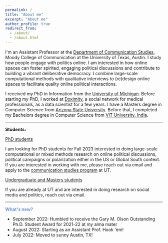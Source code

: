 ```yaml
---
permalink: /
title: "About me"
excerpt: "About me"
author_profile: true
redirect_from: 
  - /about/
  - /about.html
---
```


I'm an Assistant Professor at the [Department of Communication Studies](https://commstudies.utexas.edu/), Moody College of Communication at the University of Texas, Austin. I study how people engage with politics online. I am interested in how online spaces can foster spirited, engaging political discussions and contribute to building a vibrant deliberative democracy. I combine large-scale computational methods with qualitative interviews to (re)design online spaces to facilitate quality online political interactions. 



I received my PhD in Information from the [University of Michigan](https://www.si.umich.edu/). Before starting my PhD, I worked at [Doximity](https://www.doximity.com/), a social network for medical professionals, as a data scientist for a few years. I have a Masters degree in Computer Science from [Arizona State University](https://scai.engineering.asu.edu/). Before that, I completed my Bachelors degree in Computer Science from [VIT University, India](https://vit.ac.in/). 


***
**Students:**

<ins>PhD students</ins>

I am looking for PhD students for Fall 2023 interested in doing large-scale computational or mixed methods research on online political discussions, political campaigns or polarization either in the US or Global South context. If you are interested in working with me, please reach out via email and apply to the [communication studies program](https://commstudies.utexas.edu/graduate/graduate-program-admissions) at UT.


<ins>Undergraduate and Masters students</ins>

If you are already at UT and are interested in doing research on social media and politics, reach out via email.

***
<span style="color:CornflowerBlue">**What's new?**</span>
- September 2022: Humbled to receive the Gary M. Olson Outstanding Ph.D. Student Award for 2021-22 at my alma mater
- August 2022: Starting as an Assistant Prof. Hook 'em!
- July 2022: Moved to sunny Austin, TX!


